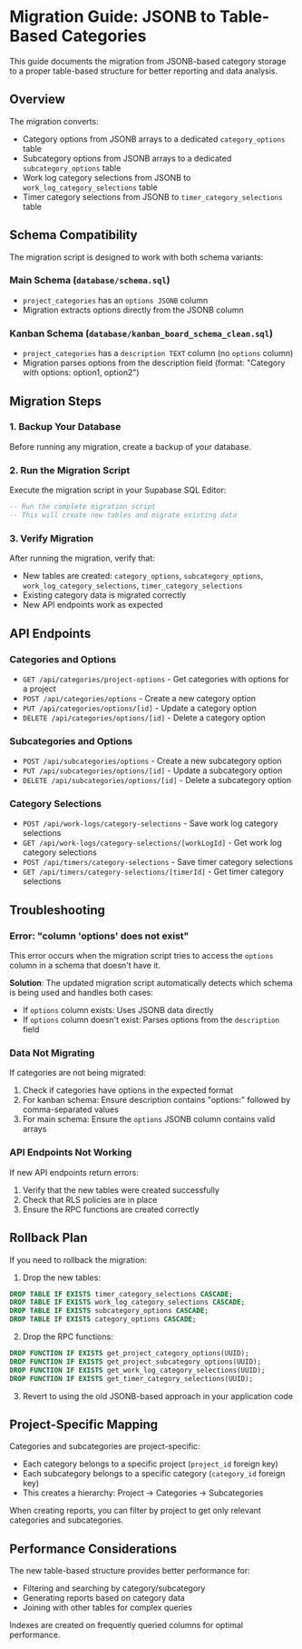 # Migration Guide: JSONB to Table-Based Categories

This guide documents the migration from JSONB-based category storage to a proper table-based structure for better reporting and data analysis.

## Overview

The migration converts:
- Category options from JSONB arrays to a dedicated `category_options` table
- Subcategory options from JSONB arrays to a dedicated `subcategory_options` table
- Work log category selections from JSONB to `work_log_category_selections` table
- Timer category selections from JSONB to `timer_category_selections` table

## Schema Compatibility

The migration script is designed to work with both schema variants:

### Main Schema (`database/schema.sql`)
- `project_categories` has an `options JSONB` column
- Migration extracts options directly from the JSONB column

### Kanban Schema (`database/kanban_board_schema_clean.sql`)
- `project_categories` has a `description TEXT` column (no `options` column)
- Migration parses options from the description field (format: "Category with options: option1, option2")

## Migration Steps

### 1. Backup Your Database
Before running any migration, create a backup of your database.

### 2. Run the Migration Script
Execute the migration script in your Supabase SQL Editor:

```sql
-- Run the complete migration script
-- This will create new tables and migrate existing data
```

### 3. Verify Migration
After running the migration, verify that:
- New tables are created: `category_options`, `subcategory_options`, `work_log_category_selections`, `timer_category_selections`
- Existing category data is migrated correctly
- New API endpoints work as expected

## API Endpoints

### Categories and Options
- `GET /api/categories/project-options` - Get categories with options for a project
- `POST /api/categories/options` - Create a new category option
- `PUT /api/categories/options/[id]` - Update a category option
- `DELETE /api/categories/options/[id]` - Delete a category option

### Subcategories and Options
- `POST /api/subcategories/options` - Create a new subcategory option
- `PUT /api/subcategories/options/[id]` - Update a subcategory option
- `DELETE /api/subcategories/options/[id]` - Delete a subcategory option

### Category Selections
- `POST /api/work-logs/category-selections` - Save work log category selections
- `GET /api/work-logs/category-selections/[workLogId]` - Get work log category selections
- `POST /api/timers/category-selections` - Save timer category selections
- `GET /api/timers/category-selections/[timerId]` - Get timer category selections

## Troubleshooting

### Error: "column 'options' does not exist"
This error occurs when the migration script tries to access the `options` column in a schema that doesn't have it.

**Solution**: The updated migration script automatically detects which schema is being used and handles both cases:
- If `options` column exists: Uses JSONB data directly
- If `options` column doesn't exist: Parses options from the `description` field

### Data Not Migrating
If categories are not being migrated:

1. Check if categories have options in the expected format
2. For kanban schema: Ensure description contains "options:" followed by comma-separated values
3. For main schema: Ensure the `options` JSONB column contains valid arrays

### API Endpoints Not Working
If new API endpoints return errors:

1. Verify that the new tables were created successfully
2. Check that RLS policies are in place
3. Ensure the RPC functions are created correctly

## Rollback Plan

If you need to rollback the migration:

1. Drop the new tables:
```sql
DROP TABLE IF EXISTS timer_category_selections CASCADE;
DROP TABLE IF EXISTS work_log_category_selections CASCADE;
DROP TABLE IF EXISTS subcategory_options CASCADE;
DROP TABLE IF EXISTS category_options CASCADE;
```

2. Drop the RPC functions:
```sql
DROP FUNCTION IF EXISTS get_project_category_options(UUID);
DROP FUNCTION IF EXISTS get_project_subcategory_options(UUID);
DROP FUNCTION IF EXISTS get_work_log_category_selections(UUID);
DROP FUNCTION IF EXISTS get_timer_category_selections(UUID);
```

3. Revert to using the old JSONB-based approach in your application code

## Project-Specific Mapping

Categories and subcategories are project-specific:
- Each category belongs to a specific project (`project_id` foreign key)
- Each subcategory belongs to a specific category (`category_id` foreign key)
- This creates a hierarchy: Project → Categories → Subcategories

When creating reports, you can filter by project to get only relevant categories and subcategories.

## Performance Considerations

The new table-based structure provides better performance for:
- Filtering and searching by category/subcategory
- Generating reports based on category data
- Joining with other tables for complex queries

Indexes are created on frequently queried columns for optimal performance.
